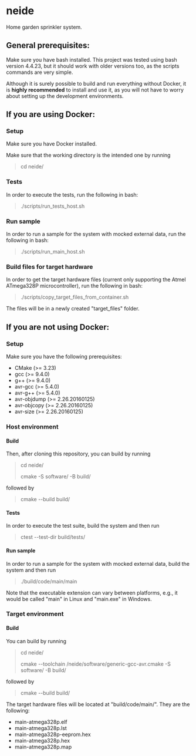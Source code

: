 # neide
Home garden sprinkler system.

## General prerequisites:
Make sure you have bash installed. This project was tested using bash version 4.4.23, but it should work 
with older versions too, as the scripts commands are very simple.

Although it is surely possible to build and run everything without Docker, it is **highly recommended**
to install and use it, as you will not have to worry about setting up the development environments.

## If you are using Docker:
### Setup
Make sure you have Docker installed.

Make sure that the working directory is the intended one by running

> cd neide/

### Tests
In order to execute the tests, run the following in bash:

> ./scripts/run_tests_host.sh

### Run sample
In order to run a sample for the system with mocked external data, run the following in bash:

> ./scripts/run_main_host.sh

### Build files for target hardware
In order to get the target hardware files (current only supporting the Atmel ATmega328P microcontroller), run
the following in bash:

> ./scripts/copy_target_files_from_container.sh

The files will be in a newly created "target_files" folder.

## If you are not using Docker:
### Setup
Make sure you have the following prerequisites:
- CMake (>= 3.23)
- gcc (>= 9.4.0)
- g++ (>= 9.4.0)
- avr-gcc (>= 5.4.0)
- avr-g++ (>= 5.4.0)
- avr-objdump (>= 2.26.20160125)
- avr-objcopy (>= 2.26.20160125)
- avr-size (>= 2.26.20160125)

### Host environment
#### Build
Then, after cloning this repository, you can build by running

> cd neide/
>
> cmake -S software/ -B build/

followed by

> cmake --build build/

#### Tests
In order to execute the test suite, build the system and then run

> ctest --test-dir build/tests/

#### Run sample
In order to run a sample for the system with mocked external data, build the system and then run

> ./build/code/main/main

Note that the executable extension can vary between platforms, e.g., it would be called "main" in Linux and "main.exe" in Windows.

### Target environment
#### Build
You can build by running

> cd neide/
>
> cmake --toolchain /neide/software/generic-gcc-avr.cmake -S software/ -B build/

followed by

> cmake --build build/

The target hardware files will be located at "build/code/main/". They are the following: 
- main-atmega328p.elf
- main-atmega328p.lst
- main-atmega328p-eeprom.hex
- main-atmega328p.hex
- main-atmega328p.map